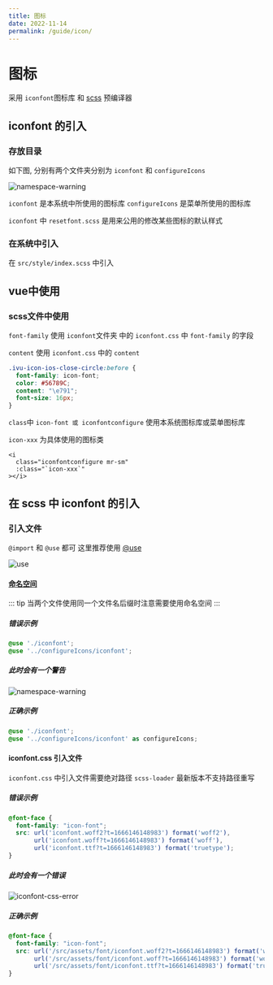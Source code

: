 ```yaml
---
title: 图标
date: 2022-11-14
permalink: /guide/icon/
---
```


# 图标
采用 `iconfont`图标库 和 [scss](https://sass.bootcss.com/) 预编译器

## iconfont 的引入

### 存放目录

如下图, 分别有两个文件夹分别为 `iconfont` 和 `configureIcons`

![namespace-warning](/images/icon/iconfont-path.png)

`iconfont` 是本系统中所使用的图标库 `configureIcons` 是菜单所使用的图标库

`iconfont` 中 `resetfont.scss` 是用来公用的修改某些图标的默认样式

### 在系统中引入

在 `src/style/index.scss` 中引入

## vue中使用

### scss文件中使用

`font-family` 使用 `iconfont`文件夹 中的 `iconfont.css` 中 `font-family` 的字段

`content` 使用 `iconfont.css` 中的 `content`
```scss
.ivu-icon-ios-close-circle:before {
  font-family: icon-font;
  color: #56789C;
  content: "\e791";
  font-size: 16px;
}
```

`class`中 `icon-font 或 iconfontconfigure` 使用本系统图标库或菜单图标库

`icon-xxx` 为具体使用的图标类

```vue
<i
  class="iconfontconfigure mr-sm"
  :class="`icon-xxx`"
></i>
```

## 在 scss 中 iconfont 的引入

### 引入文件

`@import` 和 `@use` 都可 这里推荐使用 [@use](https://sass.bootcss.com/documentation/at-rules/use)

![use](/images/icon/scss-import-use.png)

#### [命名空间](https://sass.bootcss.com/documentation/at-rules/use#choosing-a-namespace)
::: tip
当两个文件使用同一个文件名后缀时注意需要使用命名空间
:::

##### 错误示例
```scss
@use './iconfont';
@use '../configureIcons/iconfont';
```

##### 此时会有一个警告
![namespace-warning](/images/icon/namespace-warninig.png)

##### 正确示例
```scss
@use './iconfont';
@use '../configureIcons/iconfont' as configureIcons;
```

#### iconfont.css 引入文件
`iconfont.css` 中引入文件需要绝对路径 `scss-loader` 最新版本不支持路径重写

##### 错误示例
```scss
@font-face {
  font-family: "icon-font";
  src: url('iconfont.woff2?t=1666146148983') format('woff2'),
       url('iconfont.woff?t=1666146148983') format('woff'),
       url('iconfont.ttf?t=1666146148983') format('truetype');
}
```

##### 此时会有一个错误
![iconfont-css-error](/images/icon/iconfont-css-error.png)

##### 正确示例
```scss
@font-face {
  font-family: "icon-font";
  src: url('/src/assets/font/iconfont.woff2?t=1666146148983') format('woff2'),
       url('/src/assets/font/iconfont.woff?t=1666146148983') format('woff'),
       url('/src/assets/font/iconfont.ttf?t=1666146148983') format('truetype');
}
```